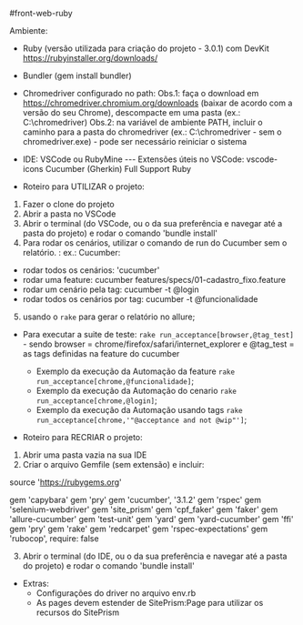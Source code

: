 #front-web-ruby

Ambiente:
- Ruby (versão utilizada para criação do projeto - 3.0.1) com DevKit
https://rubyinstaller.org/downloads/

- Bundler (gem install bundler)

- Chromedriver configurado no path:
Obs.1: faça o download em https://chromedriver.chromium.org/downloads (baixar de acordo com a versão do seu Chrome), descompacte em uma pasta (ex.: C:\chromedriver)
Obs.2: na variável de ambiente PATH, incluir o caminho para a pasta do chromedriver (ex.: C:\chromedriver - sem o chromedriver.exe) - pode ser necessário reiniciar o sistema

- IDE: VSCode ou RubyMine
--- Extensões úteis no VSCode:
vscode-icons
Cucumber (Gherkin) Full Support
Ruby

- Roteiro para UTILIZAR o projeto:
1. Fazer o clone do projeto
2. Abrir a pasta no VSCode
3. Abrir o terminal (do VSCode, ou o da sua preferência e navegar até a pasta do projeto) e rodar o comando 'bundle install'
4. Para rodar os cenários, utilizar o comando de run do Cucumber sem o relatório. :
  ex.: 
   Cucumber:
  - rodar todos os cenários: 'cucumber'
  - rodar uma feature: cucumber features/specs/01-cadastro_fixo.feature
  - rodar um cenário pela tag: cucumber -t @login
  - rodar todos os cenários por tag: cucumber -t @funcionalidade

5. usando o `rake` para gerar o relatório no allure;
- Para executar a suite de teste: `rake run_acceptance[browser,@tag_test]` - sendo browser = chrome/firefox/safari/internet_explorer e @tag_test = as tags definidas na feature do cucumber
  * Exemplo da execução da Automação da feature `rake run_acceptance[chrome,@funcionalidade]`;
  * Exemplo da execução da Automação do cenario `rake run_acceptance[chrome,@login]`;
  * Exemplo da execução da Automação usando tags `rake run_acceptance[chrome,'"@acceptance and not @wip"']`;


- Roteiro para RECRIAR o projeto:
1. Abrir uma pasta vazia na sua IDE
2. Criar o arquivo Gemfile (sem extensão) e incluir:

source 'https://rubygems.org'

gem 'capybara'
gem 'pry'
gem 'cucumber', '3.1.2'
gem 'rspec'
gem 'selenium-webdriver'
gem 'site_prism'
gem 'cpf_faker'
gem 'faker'
gem 'allure-cucumber'
gem 'test-unit'
gem 'yard'
gem 'yard-cucumber'
gem 'ffi'
gem 'pry'
gem 'rake'
gem 'redcarpet'
gem 'rspec-expectations'
gem 'rubocop', require: false

3. Abrir o terminal (do IDE, ou o da sua preferência e navegar até a pasta do projeto) e rodar o comando 'bundle install'


- Extras:
  - Configurações do driver no arquivo env.rb
  - As pages devem estender de SitePrism:Page para utilizar os recursos do SitePrism
